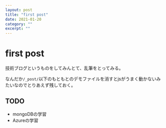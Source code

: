```yaml
---
layout: post
title: "first post"
date: 2021-01-20
category: ""
excerpt: ""
---
```


# first post

技術ブログというものをしてみんとて、乱筆をとってみる。

なんだか`/_post/`以下のもともとのデモファイルを消すとjsがうまく動かないみたいなのでとりあえず残しておく。

## TODO

- mongoDBの学習
- Azureの学習
